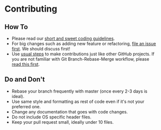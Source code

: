 # Contributing

## How To

- Please read our [short and sweet coding guidelines](coding_guidelines.md).
- For big changes such as adding new feature or refactoring, [file an issue first](https://github.com/Hyperion-Software/issues). We should discuss first!
- Use [usual steps](https://akrabat.com/the-beginners-guide-to-contributing-to-a-github-project/) to make contributions just like other GitHub projects. If you are not familiar with Git Branch-Rebase-Merge workflow, please [read this first](http://shitalshah.com/p/git-workflow-branch-rebase-squash-merge/).

## Do and Don't
- Rebase your branch frequently with master (once every 2-3 days is ideal).
- Use same style and formatting as rest of code even if it's not your preferred one.
- Change any documentation that goes with code changes.
- Do not include OS specific header files.
- Keep your pull request small, ideally under 10 files.
